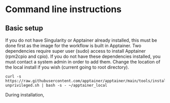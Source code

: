 # Command line instructions
## Basic setup
If you do not have Singularity or Apptainer already installed, this must be done first as the image for the workflow is built in Apptainer. Two dependencies require super user (sudo) access to install Apptainer (rpm2cpio and cpio). If you do not have these dependencies installed, you must contact a system admin in order to add them. Change the location of the local install if you wish (current going to root directory). 
```
curl -s https://raw.githubusercontent.com/apptainer/apptainer/main/tools/install-unprivileged.sh | bash -s - ~/apptainer_local
```
During installation, 
